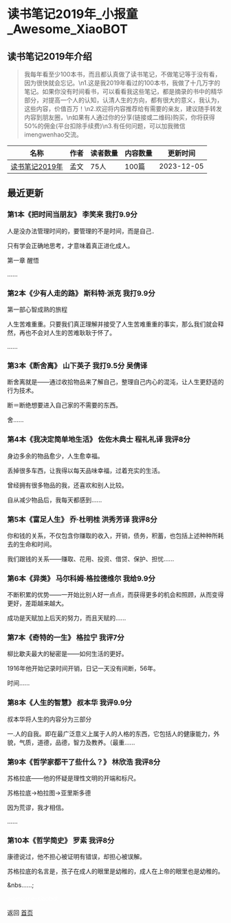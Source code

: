 # 读书笔记2019年_小报童_Awesome_XiaoBOT

## 读书笔记2019年介绍
> 我每年看至少100本书，而且都认真做了读书笔记，不做笔记等于没有看，因为很快就会忘记。\n1.这是我2019年看过的100本书，我做了十几万字的笔记。如果你没有时间看书，可以看看我这些笔记，都是摘录的书中的精华部分，对提高一个人的认知，认清人生的方向，都有很大的意义，我认为，这些内容，价值百万！\n2.欢迎将内容推荐给有需要的亲友，建议随手转发内容到朋友圈，\n如果有人通过你的分享(链接或二维码)购买，你将获得50%的佣金(平台扣除手续费)\n3.有任何问题，可以加我微信imengwenhao交流。  
  


|名称|作者|读者数量|内容数量|更新时间|
|---|---|---|---|---|
|[读书笔记2019年](https://xiaobot.net/p/wenhao?refer=0b133df9-27dc-423b-8101-639049001c13)|孟文|75人|100篇|2023-12-05|

## 最近更新
### 第1本《把时间当朋友》 李笑来 我打9.9分

人是没办法管理时间的，要管理的不是时间，而是自己．

只有学会正确地思考，才意味着真正进化成人。



第一章 醒悟

......

### 第2本《少有人走的路》 斯科特·派克 我打9.9分

第一部心智成熟的旅程



人生苦难重重。只要我们真正理解并接受了人生苦难重重的事实，那么我们就会释然，再也不会对人生的苦难耿耿于怀了。

 ......

### 第3本《断舍离》 山下英子 我打9.5分 吴倩译

断舍离就是——通过收拾物品来了解自己，整理自己内心的混沌，让人生更舒适的行为技术。



断＝断绝想要进入自己家的不需要的东西。

舍......

### 第4本《我决定简单地生活》 佐佐木典士 程礼礼译 我评8分

身边多余的物品愈少，人生愈幸福。

丢掉很多车西，让我得以每天品味幸福，过着充实的生活。

曾经拥有很多物品的我，还喜欢和别人比较。

自从减少物品后，我每天都感到......

### 第5本《富足人生》 乔·杜明桂 洪秀芳译 我评8分

你和钱的关系，不仅包含你赚取的收入，开销，债务，积蓄，也包括上述种种所耗去的生命和时间。



我们跟钱的关系——赚取、花用、投资、借贷、保护、担忧......

### 第6本《异类》 马尔科姆·格拉德维尔 我给9.9分



不断积累的优势——一开始比别人好一点点，而获得更多的机会和照顾，从而变得更好，差距越来越大。



成功是天赋加上后天的努力，而且天赋的......

### 第7本《奇特的一生》 格拉宁 我评7分

柳比歇夫最大的秘密是——如何生活的更好。



1916年他开始记录时间开销，日记一天没有间断，56年。



时间......

### 第8本《人生的智慧》 叔本华 我评9.9分

叔本华将人生的内容分为三部分



一.人的自我。即在最广泛意义上属于人的人格的东西，它包括人的健康能力，外貌，气质，道德，品德，智力及教养。（最重......

### 第9本《哲学家都干了些什么？》 林欣浩 我评8分

苏格拉底——他的怀疑是理性文明的开端和标尺。



苏格拉底→柏拉图→亚里斯多德



因为荒谬，我才相信。

......

### 第10本《哲学简史》 罗素 我评8分

康德说过，他不担心被证明有错误，却担心被误解。



苏格拉底的名言是，孩子在成人的眼里是幼稚的，成人在上帝的眼里也是幼稚的。

&nbs......;


<a href="https://github.com/Reno9527/awesome-xiaobot" style="color: white; text-decoration: none;">awesome-xiaobot</a>

返回 [首页](../README.md)
